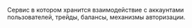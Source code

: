 Сервис в котором хранится взаимодействие с аккаунтами пользователей, трейды, балансы, механизмы авторизации.